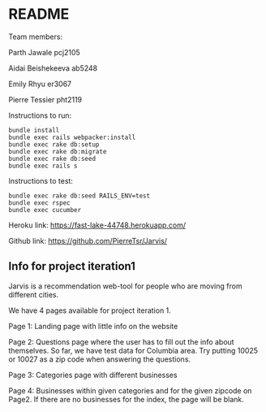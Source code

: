 # README

Team members:

Parth Jawale pcj2105

Aidai Beishekeeva ab5248 

Emily Rhyu er3067

Pierre Tessier pht2119


Instructions to run:
```
bundle install
bundle exec rails webpacker:install
bundle exec rake db:setup 
bundle exec rake db:migrate 
bundle exec rake db:seed 
bundle exec rails s
```

Instructions to test: 
```
bundle exec rake db:seed RAILS_ENV=test
bundle exec rspec 
bundle exec cucumber 
```

Heroku link: 
https://fast-lake-44748.herokuapp.com/


Github link: 
https://github.com/PierreTsr/Jarvis/


## Info for project iteration1

Jarvis is a recommendation web-tool for people who are moving from different cities. 

We have 4 pages available for project iteration 1. 

Page 1: Landing page with little info on the website

Page 2: Questions page where the user has to fill out the info about themselves. So far, we have test data for Columbia area. Try putting 10025 or 10027 as a zip code when answering the questions. 

Page 3: Categories page with different businesses 

Page 4: Businesses within given categories and for the given zipcode on Page2. If there are no businesses for the index, the page will be blank. 



